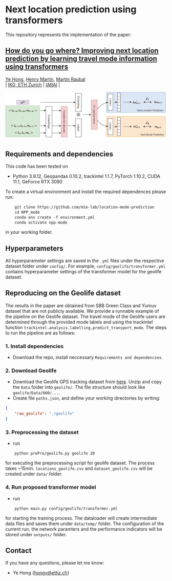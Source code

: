 # Next location prediction using transformers

This repository represents the implementation of the paper:

## [How do you go where? Improving next location prediction by learning travel mode information using transformers]()
[Ye Hong](https://scholar.google.com/citations?user=dnaRSnwAAAAJ&hl=en), [Henry Martin](https://n.ethz.ch/~martinhe/), [Martin Raubal](https://raubal.ethz.ch/)\
| [IKG, ETH Zurich](https://gis.ethz.ch/en/) | [IARAI](https://www.iarai.ac.at/) |

![flowchart](fig/main_flowchart.png?raw=True)

## Requirements and dependencies

This code has been tested on

- Python 3.9.12, Geopandas 0.10.2, trackintel 1.1.7, PyTorch 1.10.2, CUDA 11.1, GeForce RTX 3090

To create a virtual environment and install the required dependences please run:
```shell
    git clone https://github.com/mie-lab/location-mode-prediction
    cd NPP_mode
    conda env create -f environment.yml
    conda activate npp-mode
```
in your working folder.


## Hyperparameters
All hyperparameter settings are saved in the `.yml` files under the respective dataset folder under `config/`. For example, `config/geolife/transformer.yml` contains hyperparameter settings of the transformer model for the geolife dataset. 


## Reproducing on the Geolife dataset

The results in the paper are obtained from SBB Green Class and Yumuv dataset that are not publicly available. We provide a runnable example of the pipeline on the Geolife dataset. The travel mode of the Geolife users are determined through the provided mode labels and using the trackintel function `trackintel.analysis.labelling.predict_transport_mode`. The steps to run the pipeline are as follows:

### 1. Install dependencies 
- Download the repo, install neccessary `Requirements and dependencies`.

### 2. Download Geolife 
- Download the Geolife GPS tracking dataset from [here](https://www.microsoft.com/en-us/download/details.aspx?id=52367). Unzip and copy the `Data` folder into `geolife/`. The file structure should look like `geolife/Data/000/...`.
- Create file `paths.json`, and define your working directories by writing:

```json
{
    "raw_geolife": "./geolife"
}
```

### 3. Preprocessing the dataset
- run 
```shell
    python prePro/geolife.py geolife 20
```
for executing the preprocessing script for geolife dataset. The process takes ~15min. `locations_geolife.csv` and `dataset_geolife.csv` will be created under `data/` folder.

### 4. Run proposed transformer model
- run 
```shell
    python main.py config/geolife/transformer.yml
```
for starting the training process. The dataloader will create intermediate data files and saves them under `data/temp/` folder. The configuration of the current run, the network paramters and the performance indicators will be stored under `outputs/` folder.



## Contact
If you have any questions, please let me know: 
- Ye Hong {hongy@ethz.ch}
